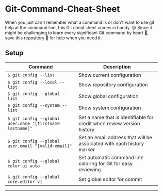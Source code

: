 # Git-Command-Cheat-Sheet

When you just can't remember what a command is or don't want to use git help at the command line, this Git cheat sheet comes in handy. 😄
Since it might be challenging to learn every significant Git command by heart 💖, save this repository :bookmark: for help when you need it.

## Setup

| Command | Description |
| ------- | ----------- |
| `$ git config --list` | Show current configuration |
| `$ git config --local --list` | Show repository configuration |
| `$ git config --global --list` | Show global configuration |
| `$ git config --system --list` | Show system configuration |
| `$ git config --global user.name "[firstname lastname]"` | Set a name that is identifiable for credit when review version history |
| `$ git config --global user.email "[valid-email]"` | Set an email address that will be associated with each history marker |
| `$ git config --global color.ui auto` | Set automatic command line coloring for Git for easy reviewing |
| `$ git config --global core.editor vi` | Set global editor for commit |

<hr>
